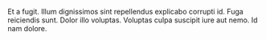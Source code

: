 Et a fugit. Illum dignissimos sint repellendus explicabo corrupti id. Fuga reiciendis sunt. Dolor illo voluptas. Voluptas culpa suscipit iure aut nemo. Id nam dolore.